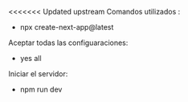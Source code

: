 <<<<<<< Updated upstream
Comandos utilizados :

- npx create-next-app@latest

Aceptar todas las configuaraciones:

- yes all

Iniciar el servidor:

- npm run dev


